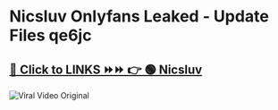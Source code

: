 
 # Nicsluv Onlyfans Leaked - Update Files qe6jc

## <h2><a href="https://clipsfans.com/Nicsluv&ref=git">🔗 Click to LINKS ⏩⏩ 👉 🟢 Nicsluv </a></h2>

<a href="https://clipsfans.com/Nicsluv&ref=git" rel="nofollow" data-target="animated-image.originalLink"><img src="https://i.ibb.co.com/xMMVF88/686577567.gif" alt="Viral Video Original" style="max-width: 100%; display: inline-block;" data-target="animated-image.originalImage"></a>

